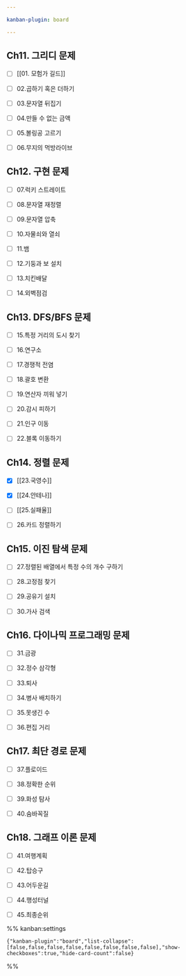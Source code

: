 ```yaml
---

kanban-plugin: board

---
```


## Ch11. 그리디 문제

- [ ] [[01. 모험가 길드]]
- [ ] 02.곱하기 혹은 더하기
- [ ] 03.문자열 뒤집기
- [ ] 04.만들 수 없는 금액
- [ ] 05.볼링공 고르기
- [ ] 06.무지의 먹방라이브


## Ch12. 구현 문제

- [ ] 07.럭키 스트레이트
- [ ] 08.문자열 재정렬
- [ ] 09.문자열 압축
- [ ] 10.자물쇠와 열쇠
- [ ] 11.뱀
- [ ] 12.기둥과 보 설치
- [ ] 13.치킨배달
- [ ] 14.외벽점검


## Ch13. DFS/BFS 문제

- [ ] 15.특정 거리의 도시 찾기
- [ ] 16.연구소
- [ ] 17.경쟁적 전염
- [ ] 18.괄호 변환
- [ ] 19.연산자 끼워 넣기
- [ ] 20.감시 피하기
- [ ] 21.인구 이동
- [ ] 22.블록 이동하기


## Ch14. 정렬 문제

- [x] [[23.국영수]]
- [x] [[24.안테나]]
- [ ] [[25.실패율]]
- [ ] 26.카드 정렬하기


## Ch15. 이진 탐색 문제

- [ ] 27.정렬된 배열에서 특정 수의 개수 구하기
- [ ] 28.고정점 찾기
- [ ] 29.공유기 설치
- [ ] 30.가사 검색


## Ch16. 다이나믹 프로그래밍 문제

- [ ] 31.금광
- [ ] 32.정수 삼각형
- [ ] 33.퇴사
- [ ] 34.병사 배치하기
- [ ] 35.못생긴 수
- [ ] 36.편집 거리


## Ch17. 최단 경로 문제

- [ ] 37.플로이드
- [ ] 38.정확한 순위
- [ ] 39.화성 탐사
- [ ] 40.숨바꼭질


## Ch18. 그래프 이론 문제

- [ ] 41.여행계획
- [ ] 42.탑승구
- [ ] 43.어두운길
- [ ] 44.행성터널
- [ ] 45.최종순위




%% kanban:settings
```
{"kanban-plugin":"board","list-collapse":[false,false,false,false,false,false,false,false],"show-checkboxes":true,"hide-card-count":false}
```
%%